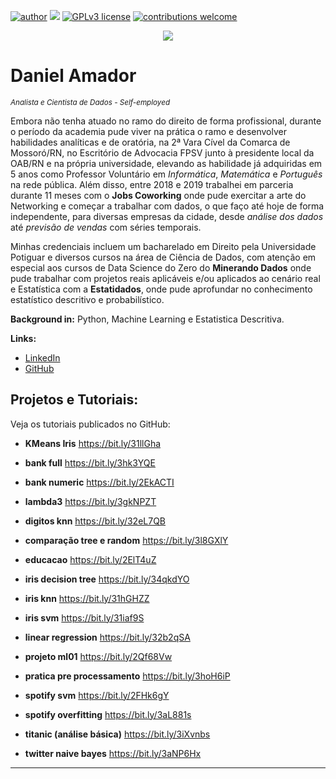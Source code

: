[![author](https://img.shields.io/badge/author-daniel-red.svg)](https://www.linkedin.com/in/daniel-sousa-amador) [![](https://img.shields.io/badge/python-3.6+-blue.svg)](https://www.python.org/downloads/release/python-365/) [![GPLv3 license](https://img.shields.io/badge/License-GPLv3-blue.svg)](http://perso.crans.org/besson/LICENSE.html) [![contributions welcome](https://img.shields.io/badge/contributions-welcome-brightgreen.svg?style=flat)](https://github.com/danielamador12)

<p align="center">
  <img src="https://github.com/danielamador12/Portfolio/blob/master/github.png" >
</p>

# Daniel Amador
<sub>*Analista e Cientista de Dados - Self-employed*</sub>

Embora não tenha atuado no ramo do direito de forma profissional, durante o período da academia pude viver na prática o ramo e desenvolver habilidades analíticas e de oratória, na 2ª Vara Cível da Comarca de Mossoró/RN, no Escritório de Advocacia FPSV junto à presidente local da OAB/RN e na própria universidade, elevando as habilidade já adquiridas em 5 anos como Professor Voluntário em *Informática*, *Matemática* e *Português* na rede pública. Além disso, entre 2018 e 2019 trabalhei em parceria durante 11 meses com o **Jobs Coworking** onde pude exercitar a arte do Networking e começar a trabalhar com dados, o que faço até hoje de forma independente, para diversas empresas da cidade, desde *análise dos dados* até *previsão de vendas* com séries temporais.

Minhas credenciais incluem um bacharelado em Direito pela Universidade Potiguar e diversos cursos na área de Ciência de Dados, com atenção em especial aos cursos de Data Science do Zero do **Minerando Dados** onde pude trabalhar com projetos reais aplicáveis e/ou aplicados ao cenário real e Estatística com a **Estatidados**, onde pude aprofundar no conhecimento estatístico descritivo e probabilístico.

**Background in:** Python, Machine Learning e Estatistica Descritiva.

**Links:**
* [LinkedIn](https://www.linkedin.com/in/daniel-sousa-amador)
* [GitHub](https://github.com/danielamador12)


## Projetos e Tutoriais:
Veja os tutoriais publicados no GitHub:

* **KMeans Iris** https://bit.ly/31llGha

* **bank full** https://bit.ly/3hk3YQE

* **bank numeric** https://bit.ly/2EkACTI

* **lambda3** https://bit.ly/3gkNPZT

* **digitos knn** https://bit.ly/32eL7QB

* **comparação tree e random** https://bit.ly/3l8GXlY

* **educacao** https://bit.ly/2ElT4uZ

* **iris decision tree** https://bit.ly/34qkdYO

* **iris knn** https://bit.ly/31hGHZZ

* **iris svm** https://bit.ly/31iaf9S

* **linear regression** https://bit.ly/32b2qSA

* **projeto ml01** https://bit.ly/2Qf68Vw

* **pratica pre processamento** https://bit.ly/3hoH6iP

* **spotify svm** https://bit.ly/2FHk6gY

* **spotify overfitting** https://bit.ly/3aL881s

* **titanic (análise básica)** https://bit.ly/3iXvnbs

* **twitter naive bayes** https://bit.ly/3aNP6Hx

---




